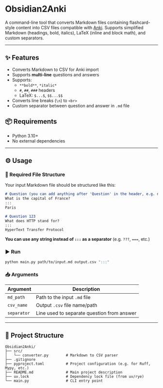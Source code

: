 # Obsidian2Anki

A command-line tool that converts Markdown files containing flashcard-style content into CSV files compatible with [Anki](https://apps.ankiweb.net/).
Supports simplified Markdown (headings, bold, italics), LaTeX (inline and block math), and custom separators.

---

## ✨ Features

- Converts Markdown to CSV for Anki import
- Supports **multi-line** questions and answers
- Supports:
  - `**bold**`, `*italic*`
  - `#`, `##`, `###` headers
  - LaTeX: `$...$`, `$$...$$`
- Converts line breaks (`\n`) to `<br>`
- Custom separator between question and answer in `.md` file


## 📦 Requirements

- Python 3.10+
- No external dependencies

---

## ⚙️ Usage

###  📁 Required File Structure

Your input Markdown file should be structured like this:

```markdown
# Question (you can add anything after 'Question' in the header, e.g. number or ID)
What is the capital of France?
:::
Paris

# Question 123
What does HTTP stand for?
:::
HyperText Transfer Protocol
```
**You can use any string instead of `:::` as a separator** (e.g. `???`, `===`, etc.)


### ▶️ Run
```bash
python main.py path/to/input.md output.csv ":::"
```

### 📥 Arguments

| Argument    | Description                                |
| ----------- | ------------------------------------------ |
| `md_path`   | Path to the input `.md` file               |
| `csv_name`  | Output `.csv` file name/path               |
| `separator` | Line used to separate question from answer |

---

## 📂 Project Structure
```
Obsidian2Anki/
├── src/
│   └── converter.py        # Markdown to CSV parser
├── .gitignore
├── pyproject.toml          # Project configuration (e.g. for Ruff, Mypy, etc.)
├── README.md               # Main project description
├── uv.lock                 # Dependency lock file (from uv/rye)
└── main.py                 # CLI entry point
```
